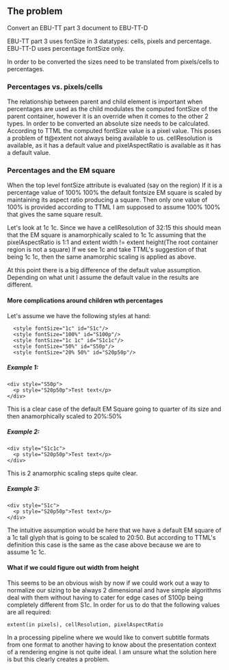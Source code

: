 

The problem
-----------

Convert an EBU-TT part 3 document to EBU-TT-D

EBU-TT part 3 uses fonSize in 3 datatypes: cells, pixels and percentage.
EBU-TT-D uses percentage fontSize only.

In order to be converted the sizes need to be translated from pixels/cells to percentages.

### Percentages vs. pixels/cells
  The relationship between parent and child element is important when percentages are used as the child modulates the computed fontSize of the parent container, however it is an override when it comes to the other 2 types.
  In order to be converted an absolute size needs to be calculated. According to TTML the computed fontSize value is a pixel value. This poses a problem of tt@extent not always being available to us. cellResolution is available, as it has a default value and pixelAspectRatio is available as it has a default value.
  
### Percentages and the EM square
  When the top level fontSize attribute is evaluated (say on the region) If it is a percentage value of 100% 100% the default fontsize EM square is scaled by maintaining its aspect ratio producing a square.
  Then only one value of 100% is provided according to TTML I am supposed to assume 100% 100% that gives the same square result.
  
  Let's look at 1c 1c. Since we have a cellResolution of 32:15 this should mean that the EM square is anamorphically scaled to 1c 1c assuming that the pixelAspectRatio is 1:1 and extent width != extent height(The root container region is not a square)
  If we see 1c and take TTML's suggestion of that being 1c 1c, then the same anamorphic scaling is applied as above.
  
  At this point there is a big difference of the default value assumption. Depending on what unit I assume the default value in
  the results are different. 
  
#### More complications around children wth percentages
  
  Let's assume we have the following styles at hand:
      
      <style fontSize="1c" id="S1c"/>
      <style fontSize="100%" id="S100p"/>
      <style fontSize="1c 1c" id="S1c1c"/>
      <style fontSize="50%" id="S50p"/>
      <style fontSize="20% 50%" id="S20p50p"/>

##### Example 1:
    
    <div style="S50p">
      <p style="S20p50p">Test text</p>
    </div>
    
  This is a clear case of the default EM Square going to quarter of its size and then anamorphically scaled to 20%:50%
  
##### Example 2:

    <div style="S1c1c">
      <p style="S20p50p">Test text</p>
    </div>
    
  This is 2 anamorphic scaling steps quite clear.
  
##### Example 3:

    <div style="S1c">
      <p style="S20p50p">Test text</p>
    </div>
    
  The intuitive assumption would be here that we have a default EM square of a 1c tall glyph that is going to be scaled to 20:50. 
  But according to TTML's definition this case is the same as the case above because we are to assume 1c 1c.
   
#### What if we could figure out width from height

  This seems to be an obvious wish by now if we could work out a way to normalize our sizing to be always 2 dimensional and have simple algorithms deal with them without having to cater for edge cases of S100p being completely different from S1c.
  In order for us to do that the following values are all required:
  
    extent(in pixels), cellResolution, pixelAspectRatio
    
  In a processing pipeline where we would like to convert subtitle formats from one format to another having to know about the presentation context of a rendering engine is not quite ideal. I am unsure what the solution here is but this clearly creates a problem.
  
  